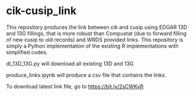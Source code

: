 # cik-cusip_link

This repository produces the link between cik and cusip using EDGAR 13D and 13G fillings, that is more robust than Compustat (due to forward filling of new cusip to old records) and WRDS provided links. This repository is simply a Python implementation of the existing R implementations with simplified codes.

dl_13D_13G.py will download all existing 13D and 13G

produce_links.ipynb will produce a csv file that contains the links.

To download latest link file, go to https://bit.ly/2sCWKyR
